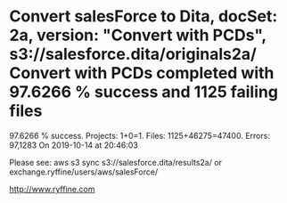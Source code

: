 # Convert salesForce to Dita, docSet: 2a, version: "Convert with PCDs", s3://salesforce.dita/originals2a/ Convert with PCDs completed with 97.6266 % success and 1125 failing files

97.6266 % success. Projects: 1+0=1.  Files: 1125+46275=47400. Errors: 97,1283  On 2019-10-14 at 20:46:03



Please see: aws s3 sync s3://salesforce.dita/results2a/ or exchange.ryffine/users/aws/salesForce/

http://www.ryffine.com
